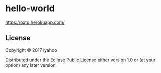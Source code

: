 # hello-world

https://oxtu.herokuapp.com/

## License

Copyright © 2017 iyahoo

Distributed under the Eclipse Public License either version 1.0 or (at
your option) any later version.
